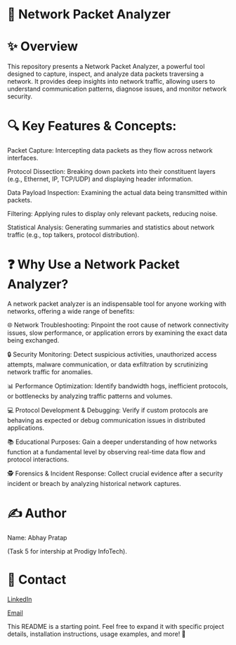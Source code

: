 # 📡 Network Packet Analyzer
# ✨ Overview
This repository presents a Network Packet Analyzer, a powerful tool designed to capture, inspect, and analyze data packets traversing a network. It provides deep insights into network traffic, allowing users to understand communication patterns, diagnose issues, and monitor network security.

# 🔍 Key Features & Concepts:

Packet Capture: Intercepting data packets as they flow across network interfaces.

Protocol Dissection: Breaking down packets into their constituent layers (e.g., Ethernet, IP, TCP/UDP) and displaying header information.

Data Payload Inspection: Examining the actual data being transmitted within packets.

Filtering: Applying rules to display only relevant packets, reducing noise.

Statistical Analysis: Generating summaries and statistics about network traffic (e.g., top talkers, protocol distribution).

# ❓ Why Use a Network Packet Analyzer?
A network packet analyzer is an indispensable tool for anyone working with networks, offering a wide range of benefits:

🌐 Network Troubleshooting: Pinpoint the root cause of network connectivity issues, slow performance, or application errors by examining the exact data being exchanged.

🔒 Security Monitoring: Detect suspicious activities, unauthorized access attempts, malware communication, or data exfiltration by scrutinizing network traffic for anomalies.

📊 Performance Optimization: Identify bandwidth hogs, inefficient protocols, or bottlenecks by analyzing traffic patterns and volumes.

💻 Protocol Development & Debugging: Verify if custom protocols are behaving as expected or debug communication issues in distributed applications.

📚 Educational Purposes: Gain a deeper understanding of how networks function at a fundamental level by observing real-time data flow and protocol interactions.

🕵️ Forensics & Incident Response: Collect crucial evidence after a security incident or breach by analyzing historical network captures.

# ✍️ Author
Name: Abhay Pratap

(Task 5 for intership at Prodigy InfoTech).


# 📧 Contact

[LinkedIn](https://www.linkedin.com/in/ap-saini-5aa231302/)

[Email](pratapabhay8256@gmail.com)

This README is a starting point. Feel free to expand it with specific project details, installation instructions, usage examples, and more! 🚀
